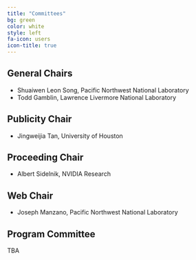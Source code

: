 ```yaml
---
title: "Committees"
bg: green
color: white
style: left
fa-icon: users
icon-title: true
---
```

## General Chairs

* Shuaiwen Leon Song, Pacific Northwest National Laboratory
* Todd Gamblin, Lawrence Livermore National Laboratory

## Publicity Chair

* Jingweijia Tan, University of Houston

## Proceeding Chair

* Albert Sidelnik, NVIDIA Research

## Web Chair

* Joseph Manzano, Pacific Northwest National Laboratory

## Program Committee

TBA
